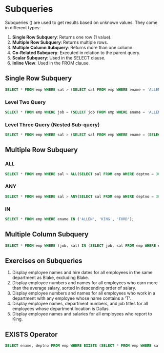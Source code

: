 # Subqueries

Subqueries () are used to get results based on unknown values. They come in different types:

1. **Single Row Subquery**: Returns one row (1 value).
2. **Multiple Row Subquery**: Returns multiple rows.
3. **Multiple Column Subquery**: Returns more than one column.
4. **Co-Related Subquery**: Executed in relation to the parent query.
5. **Scalar Subquery**: Used in the SELECT clause.
6. **Inline View**: Used in the FROM clause.

## Single Row Subquery

```sql
SELECT * FROM emp WHERE sal > (SELECT sal FROM emp WHERE ename = 'ALLEN');
```

### Level Two Query

```sql
SELECT * FROM emp WHERE job = (SELECT job FROM emp WHERE ename = 'ALLEN') AND job = (SELECT job FROM emp WHERE ename = 'BLAKE');
```

### Level Three Query (Nested Sub-query)

```sql
SELECT * FROM emp WHERE sal > (SELECT sal FROM emp WHERE ename = (SELECT ename FROM emp WHERE empno = 7499));
```

## Multiple Row Subquery

### ALL

```sql
SELECT * FROM emp WHERE sal > ALL(SELECT sal FROM emp WHERE deptno = 30);
```

### ANY

```sql
SELECT * FROM emp WHERE sal > ANY(SELECT sal FROM emp WHERE deptno = 30);
```

### IN

```sql
SELECT * FROM emp WHERE ename IN ('ALLEN', 'KING', 'FORD');
```

## Multiple Column Subquery

```sql
SELECT * FROM emp WHERE (job, sal) IN (SELECT job, sal FROM emp WHERE deptno = 30);
```

## Exercises on Subqueries

1. Display employee names and hire dates for all employees in the same department as Blake, excluding Blake.
2. Display employee numbers and names for all employees who earn more than the average salary, sorted in descending order of salary.
3. Display employee numbers and names for all employees who work in a department with any employee whose name contains a 'T'.
4. Display employee names, department numbers, and job titles for all employees whose department location is Dallas.
5. Display employee names and salaries for all employees who report to King.

## EXISTS Operator

```sql
SELECT ename, deptno FROM emp WHERE EXISTS (SELECT * FROM emp WHERE sal > 3500);
```
